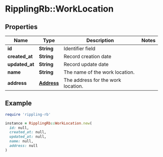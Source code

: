 # RipplingRb::WorkLocation

## Properties

| Name | Type | Description | Notes |
| ---- | ---- | ----------- | ----- |
| **id** | **String** | Identifier field |  |
| **created_at** | **String** | Record creation date |  |
| **updated_at** | **String** | Record update date |  |
| **name** | **String** | The name of the work location. |  |
| **address** | [**Address**](Address.md) | The address for the work location. |  |

## Example

```ruby
require 'rippling-rb'

instance = RipplingRb::WorkLocation.new(
  id: null,
  created_at: null,
  updated_at: null,
  name: null,
  address: null
)
```

